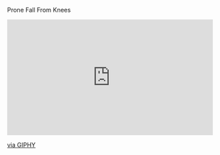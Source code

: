 Prone Fall From Knees

<iframe src="https://giphy.com/embed/h05AZ0aYiI7JyLZUjs" width="480" height="270" frameBorder="0" class="giphy-embed" allowFullScreen></iframe><p><a href="https://giphy.com/gifs/h05AZ0aYiI7JyLZUjs">via GIPHY</a></p>
